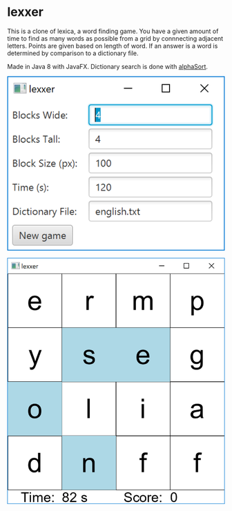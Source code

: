 # lexxer

This is a clone of lexica, a word finding game. You have a given amount of time to find as many words as 
possible from a grid by connnecting adjacent letters. Points are given based on length of word. If an 
answer is a word is determined by comparison to a dictionary file.

Made in Java 8 with JavaFX. Dictionary search is done with [alphaSort](https://github.com/jsheradin/alphaSort).

![screenshot](https://raw.githubusercontent.com/jsheradin/lexxer/master/screenshots/menu.PNG)

![screenshot](https://raw.githubusercontent.com/jsheradin/lexxer/master/screenshots/game.PNG)
